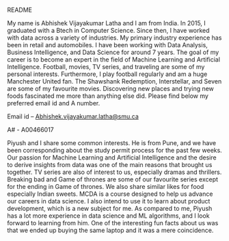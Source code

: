 README

My name is Abhishek Vijayakumar Latha and I am from India. In 2015, I graduated with a Btech in Computer Science. Since then, I have worked with data across a variety of industries. My primary industry experience has been in retail and automobiles. I have been working with Data Analysis, Business Intelligence, and Data Science for around 7 years. The goal of my career is to become an expert in the field of Machine Learning and Artificial Intelligence. Football, movies, TV series, and traveling are some of my personal interests. Furthermore, I play football regularly and am a huge Manchester United fan. The Shawshank Redemption, Interstellar, and Seven are some of my favourite movies. Discovering new places and trying new foods fascinated me more than anything else did. Please find below my preferred email id and A number.

Email id – Abhishek.vijayakumar.latha@smu.ca

A# - A00466017

Piyush and I share some common interests. He is from Pune, and we have been corresponding about the study permit process for the past few weeks. Our passion for Machine Learning and Artificial Intelligence and the desire to derive insights from data was one of the main reasons that brought us together. TV series are also of interest to us, especially dramas and thrillers. Breaking bad and Game of thrones are some of our favourite series except for the ending in Game of thrones. We also share similar likes for food especially Indian sweets. MCDA is a course designed to help us advance our careers in data science. I also intend to use it to learn about product development, which is a new subject for me. As compared to me, Piyush has a lot more experience in data science and ML algorithms, and I look forward to learning from him. One of the interesting fun facts about us was that we ended up buying the same laptop and it was a mere coincidence.
